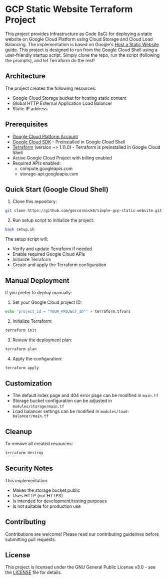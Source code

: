 # GCP Static Website Terraform Project

This project provides Infrastructure as Code (IaC) for deploying a static website on Google Cloud Platform using Cloud Storage and Cloud Load Balancing. The implementation is based on Google's [Host a Static Website](https://cloud.google.com/storage/docs/hosting-static-website#lb-host) guide. This project is designed to run from the Google Cloud Shell using a user-friendly startup script. Simply clone the repo, run the script (following the prompts), and let Terraform do the rest!

## Architecture

The project creates the following resources:
- Google Cloud Storage bucket for hosting static content
- Global HTTP External Application Load Balancer
- Static IP address

## Prerequisites

- [Google Cloud Platform Account](https://console.cloud.google.com)
- [Google Cloud SDK](https://cloud.google.com/sdk/docs/install) - Preinstalled in Google Cloud Shell
- [Terraform](https://www.terraform.io/downloads) (version ~> 1.11.0) - Terraform is preinstalled in Google Cloud Shell
- Active Google Cloud Project with billing enabled
- Required APIs enabled:
  - compute.googleapis.com
  - storage-api.googleapis.com

## Quick Start (Google Cloud Shell)

1. Clone this repository:
```bash
git clone https://github.com/gmccormick8/simple-gcp-static-website.git && cd static-website
```

2. Run setup script to initialize the project:
```bash
bash setup.sh
```

The setup script will:
- Verify and update Terraform if needed
- Enable required Google Cloud APIs
- Initialize Terraform
- Create and apply the Terraform configuration

## Manual Deployment

If you prefer to deploy manually:

1. Set your Google Cloud project ID:
```bash
echo 'project_id = "YOUR_PROJECT_ID"' > terraform.tfvars
```

2. Initialize Terraform:
```bash
terraform init
```

3. Review the deployment plan:
```bash
terraform plan
```

4. Apply the configuration:
```bash
terraform apply
```

## Customization

- The default index page and 404 error page can be modified in `main.tf`
- Storage bucket configuration can be adjusted in `modules/storage/main.tf`
- Load balancer settings can be modified in `modules/load-balancer/main.tf`

## Cleanup

To remove all created resources:
```bash
terraform destroy
```

## Security Notes

This implementation:
- Makes the storage bucket public
- Uses HTTP (not HTTPS)
- Is intended for development/testing purposes
- Is not suitable for production use

## Contributing

Contributions are welcome! Please read our contributing guidelines before submitting pull requests.

## License

This project is licensed under the GNU General Public License v3.0 - see the [LICENSE](LICENSE) file for details.
